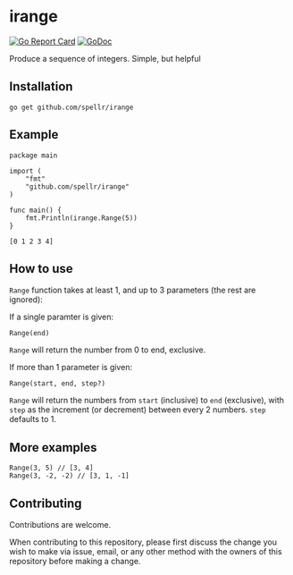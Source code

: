 # irange

[![Go Report Card](https://goreportcard.com/badge/github.com/spellr/irange)](https://goreportcard.com/report/github.com/spellr/irange)
[![GoDoc](https://godoc.org/github.com/spellr/irange?status.svg)](https://godoc.org/github.com/spellr/irange)

Produce a sequence of integers. Simple, but helpful

## Installation
`go get github.com/spellr/irange`

## Example

```golang
package main

import (
	"fmt"
	"github.com/spellr/irange"
)

func main() {
	fmt.Println(irange.Range(5))
}
```
```
[0 1 2 3 4]
```

## How to use

`Range` function takes at least 1, and up to 3 parameters (the rest are ignored):

If a single paramter is given:
```
Range(end)
```
`Range` will return the number from 0 to end, exclusive.

If more than 1 parameter is given:
```
Range(start, end, step?)
```
`Range` will return the numbers from `start` (inclusive) to `end` (exclusive), with `step` as the increment (or decrement) between every 2 numbers. `step` defaults to 1.

## More examples
```golang
Range(3, 5) // [3, 4]
Range(3, -2, -2) // [3, 1, -1]
```

## Contributing

Contributions are welcome.

When contributing to this repository, please first discuss the change you wish to make via issue, email, or any other method with the owners of this repository before making a change.
